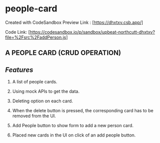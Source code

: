 # people-card
Created with CodeSandbox
Preview Link : [https://dhxtxv.csb.app/] 

Code Link: [https://codesandbox.io/p/sandbox/upbeat-northcutt-dhxtxv?file=%2Fsrc%2FaddPerson.js]

## A PEOPLE CARD (CRUD OPERATION) 
## _Features_
1. A list of people cards.

2. Using mock APIs to get the data.

3. Deleting option on each card.

4. When the delete button is pressed, the corresponding card has to be removed from the UI.

5. Add People button to show form to add a new person card.

6. Placed new cards in the UI on click of an add people button.
